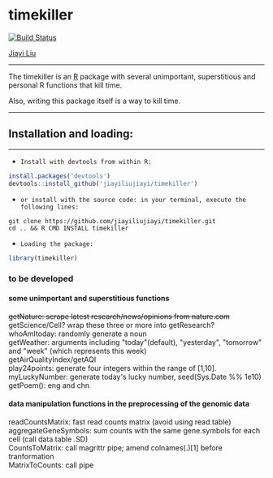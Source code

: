 # timekiller
[![Build Status](https://travis-ci.org/jiayiliujiayi/timekiller.svg?branch=master)](https://travis-ci.org/jiayiliujiayi/timekiller)
  
[Jiayi Liu](https://jiayiliu.me)
  
---
The timekiller is an [R](https://www.r-project.org) package with several unimportant, superstitious and personal R functions that kill time. 

Also, writing this package itself is a way to kill time.  

---

## Installation and loading:
------------------------
-     Install with devtools from within R:  
```r
install.packages('devtools')
devtools::install_github('jiayiliujiayi/timekiller')
```  
-     or install with the source code: in your terminal, execute the following lines:    
```
git clone https://github.com/jiayiliujiayi/timekiller.git 
cd .. && R CMD INSTALL timekiller
```
-     Loading the package:  
```r
library(timekiller)
```

### to be developed  
#### some unimportant and superstitious functions
~~getNature: scrape latest research/news/opinions from nature.com~~  
getScience/Cell? wrap these three or more into getResearch?  
whoAmItoday: randomly generate a noun  
getWeather: arguments including "today"(default), "yesterday", "tomorrow" and "week" (which represents this week)  
getAirQualityIndex/getAQI  
play24points: generate four integers within the range of [1,10].  
myLuckyNumber: generate today's lucky number, seed(Sys.Date %% 1e10)  
getPoem(): eng and chn
#### data manipulation functions in the preprocessing of the genomic data  
readCountsMatrix: fast read counts matrix (avoid using read.table)  
aggregateGeneSymbols: sum counts with the same gene.symbols for each cell (call data.table .SD)  
CountsToMatrix: call magrittr pipe; amend colnames(.)[1] before tranformation  
MatrixToCounts: call pipe
